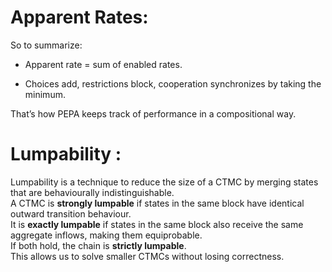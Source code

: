 # Apparent Rates:
So to summarize:

- Apparent rate = sum of enabled rates.
    
- Choices add, restrictions block, cooperation synchronizes by taking the minimum.
    

That’s how PEPA keeps track of performance in a compositional way.


# Lumpability :

Lumpability is a technique to reduce the size of a CTMC by merging states that are behaviourally indistinguishable.  
A CTMC is **strongly lumpable** if states in the same block have identical outward transition behaviour.  
It is **exactly lumpable** if states in the same block also receive the same aggregate inflows, making them equiprobable.  
If both hold, the chain is **strictly lumpable**.  
This allows us to solve smaller CTMCs without losing correctness.

